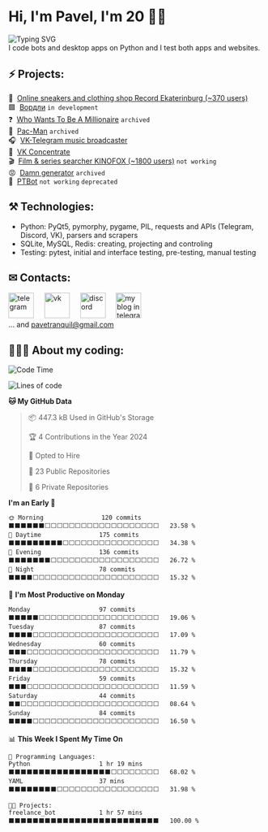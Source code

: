 # Hi, I'm Pavel, I'm 20 👋🏼
![Typing SVG](https://readme-typing-svg.demolab.com?font=GG+Wolfram&duration=2500&pause=700&color=3454D1&width=435&height=28&lines=Shortly+about+me%3A;Python+programmer;ITMO+student;Chat-bots+creator;Desktop+apps+developer;VK+%26+Telegram+beta+tester;...+and+singer%2C+announcer+and+podcaster)  
I code bots and desktop apps on Python and I test both apps and websites.

## ⚡ Projects:

👟&#160; [Online sneakers and clothing shop Record Ekaterinburg (~370 users)](https://t.me/record_ekb_bot) <br>
🟩&#160; [Вордли](https://github.com/PaveTranquil/Wordle) `in development` <br>
❓&#160; [Who Wants To Be A Millionaire](https://github.com/PaveTranquil/WWTBAM) `archived`<br>
👻&#160; [Pac-Man](https://github.com/Marklzzz/Pac-man) `archived`<br>
🎧&#160; [VK-Telegram music broadcaster](https://github.com/PaveTranquil/vk-tg-music-broadcaster) <br>
👀&#160; [VK Concentrate](https://github.com/PaveTranquil/VK-Concentrate) <br>
🎬&#160; [Film & series searcher KINOFOX (~1800 users)](https://vk.me/kinofoxy) `not working` <br>
😡&#160; [Damn generator](https://github.com/PaveTranquil/damn-generator) `archived` <br>
🤖&#160; [PTBot](https://github.com/PaveTranquil/ptbot) `not working` `deprecated`

## ⚒ Technologies:
- Python: PyQt5, pymorphy, pygame, PIL, requests and APIs (Telegram, Discord, VK), parsers and scrapers
- SQLite, MySQL, Redis: creating, projecting and controling
- Testing: pytest, initial and interface testing, pre-testing, manual testing

## ✉ Contacts:
[<img src='https://upload.wikimedia.org/wikipedia/commons/thumb/8/83/Telegram_2019_Logo.svg/768px-Telegram_2019_Logo.svg.png' alt='telegram' height='50'>](https://t.me/pavetranquil)
&#4448; [<img src='https://user-images.githubusercontent.com/22418658/169043582-878f7c04-1398-4296-9cef-85eb90f77f8f.png' alt='vk' height='50'>](https://vk.me/pavetranquil)
&#4448; [<img src='https://user-images.githubusercontent.com/22418658/130826704-ea944633-642f-46cc-9236-ffda0ec0ce41.png' alt='discord' height='50'>](https://discord.com/users/550713735686127626)
&#4448; [<img src='https://user-images.githubusercontent.com/22418658/179496632-46fb749c-ef3b-48e4-99a8-a24dfbb9a36f.png' alt='my blog in telegram' height='50'>](https://t.me/pavetranquils) <br>
... and pavetranquil@gmail.com

## 👨🏻‍💻 About my coding:
<!--START_SECTION:waka-->
![Code Time](http://img.shields.io/badge/Code%20Time-658%20hrs%2043%20mins-blue)

![Lines of code](https://img.shields.io/badge/From%20Hello%20World%20I%27ve%20Written-142.2%20thousand%20lines%20of%20code-blue)

**🐱 My GitHub Data** 

> 📦 447.3 kB Used in GitHub's Storage 
 > 
> 🏆 4 Contributions in the Year 2024
 > 
> 💼 Opted to Hire
 > 
> 📜 23 Public Repositories 
 > 
> 🔑 6 Private Repositories 
 > 
**I'm an Early 🐤** 

```text
🌞 Morning                120 commits         ⬛⬛⬛⬛⬛⬛⬜⬜⬜⬜⬜⬜⬜⬜⬜⬜⬜⬜⬜⬜⬜⬜⬜⬜⬜   23.58 % 
🌆 Daytime                175 commits         ⬛⬛⬛⬛⬛⬛⬛⬛⬛⬜⬜⬜⬜⬜⬜⬜⬜⬜⬜⬜⬜⬜⬜⬜⬜   34.38 % 
🌃 Evening                136 commits         ⬛⬛⬛⬛⬛⬛⬛⬜⬜⬜⬜⬜⬜⬜⬜⬜⬜⬜⬜⬜⬜⬜⬜⬜⬜   26.72 % 
🌙 Night                  78 commits          ⬛⬛⬛⬛⬜⬜⬜⬜⬜⬜⬜⬜⬜⬜⬜⬜⬜⬜⬜⬜⬜⬜⬜⬜⬜   15.32 % 
```
📅 **I'm Most Productive on Monday** 

```text
Monday                   97 commits          ⬛⬛⬛⬛⬛⬜⬜⬜⬜⬜⬜⬜⬜⬜⬜⬜⬜⬜⬜⬜⬜⬜⬜⬜⬜   19.06 % 
Tuesday                  87 commits          ⬛⬛⬛⬛⬜⬜⬜⬜⬜⬜⬜⬜⬜⬜⬜⬜⬜⬜⬜⬜⬜⬜⬜⬜⬜   17.09 % 
Wednesday                60 commits          ⬛⬛⬛⬜⬜⬜⬜⬜⬜⬜⬜⬜⬜⬜⬜⬜⬜⬜⬜⬜⬜⬜⬜⬜⬜   11.79 % 
Thursday                 78 commits          ⬛⬛⬛⬛⬜⬜⬜⬜⬜⬜⬜⬜⬜⬜⬜⬜⬜⬜⬜⬜⬜⬜⬜⬜⬜   15.32 % 
Friday                   59 commits          ⬛⬛⬛⬜⬜⬜⬜⬜⬜⬜⬜⬜⬜⬜⬜⬜⬜⬜⬜⬜⬜⬜⬜⬜⬜   11.59 % 
Saturday                 44 commits          ⬛⬛⬜⬜⬜⬜⬜⬜⬜⬜⬜⬜⬜⬜⬜⬜⬜⬜⬜⬜⬜⬜⬜⬜⬜   08.64 % 
Sunday                   84 commits          ⬛⬛⬛⬛⬜⬜⬜⬜⬜⬜⬜⬜⬜⬜⬜⬜⬜⬜⬜⬜⬜⬜⬜⬜⬜   16.50 % 
```


📊 **This Week I Spent My Time On** 

```text
💬 Programming Languages: 
Python                   1 hr 19 mins        ⬛⬛⬛⬛⬛⬛⬛⬛⬛⬛⬛⬛⬛⬛⬛⬛⬛⬜⬜⬜⬜⬜⬜⬜⬜   68.02 % 
YAML                     37 mins             ⬛⬛⬛⬛⬛⬛⬛⬛⬜⬜⬜⬜⬜⬜⬜⬜⬜⬜⬜⬜⬜⬜⬜⬜⬜   31.98 % 

🐱‍💻 Projects: 
freelance_bot            1 hr 57 mins        ⬛⬛⬛⬛⬛⬛⬛⬛⬛⬛⬛⬛⬛⬛⬛⬛⬛⬛⬛⬛⬛⬛⬛⬛⬛   100.00 % 
```


<!--END_SECTION:waka-->
